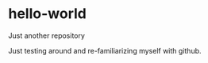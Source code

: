 # hello-world
Just another repository

Just testing around and re-familiarizing myself with github.
